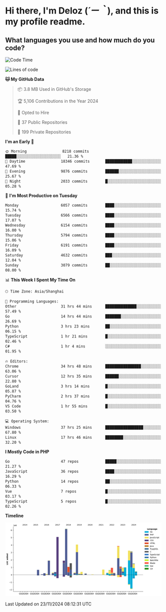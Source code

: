 # **Hi there, I'm Deloz (*´ー｀*), and this is my profile readme.**

## **What languages you use and how much do you code?**

<!--START_SECTION:waka-->
![Code Time](http://img.shields.io/badge/Code%20Time-5%2C106%20hrs%2038%20mins-blue)

![Lines of code](https://img.shields.io/badge/From%20Hello%20World%20I%27ve%20Written-42.4%20million%20lines%20of%20code-blue)

**🐱 My GitHub Data** 

> 📦 3.8 MB Used in GitHub's Storage 
 > 
> 🏆 5,106 Contributions in the Year 2024
 > 
> 💼 Opted to Hire
 > 
> 📜 37 Public Repositories 
 > 
> 🔑 199 Private Repositories 
 > 
**I'm an Early 🐤** 

```text
🌞 Morning                8218 commits        █████░░░░░░░░░░░░░░░░░░░░   21.36 % 
🌆 Daytime                18346 commits       ████████████░░░░░░░░░░░░░   47.69 % 
🌃 Evening                9876 commits        ██████░░░░░░░░░░░░░░░░░░░   25.67 % 
🌙 Night                  2033 commits        █░░░░░░░░░░░░░░░░░░░░░░░░   05.28 % 
```
📅 **I'm Most Productive on Tuesday** 

```text
Monday                   6057 commits        ████░░░░░░░░░░░░░░░░░░░░░   15.74 % 
Tuesday                  6566 commits        ████░░░░░░░░░░░░░░░░░░░░░   17.07 % 
Wednesday                6154 commits        ████░░░░░░░░░░░░░░░░░░░░░   16.00 % 
Thursday                 5794 commits        ████░░░░░░░░░░░░░░░░░░░░░   15.06 % 
Friday                   6191 commits        ████░░░░░░░░░░░░░░░░░░░░░   16.09 % 
Saturday                 4632 commits        ███░░░░░░░░░░░░░░░░░░░░░░   12.04 % 
Sunday                   3079 commits        ██░░░░░░░░░░░░░░░░░░░░░░░   08.00 % 
```


📊 **This Week I Spent My Time On** 

```text
🕑︎ Time Zone: Asia/Shanghai

💬 Programming Languages: 
Other                    31 hrs 44 mins      ██████████████░░░░░░░░░░░   57.49 % 
Go                       14 hrs 44 mins      ███████░░░░░░░░░░░░░░░░░░   26.69 % 
Python                   3 hrs 23 mins       ██░░░░░░░░░░░░░░░░░░░░░░░   06.15 % 
TypeScript               1 hr 21 mins        █░░░░░░░░░░░░░░░░░░░░░░░░   02.46 % 
C#                       1 hr 4 mins         ░░░░░░░░░░░░░░░░░░░░░░░░░   01.95 % 

🔥 Editors: 
Chrome                   34 hrs 48 mins      ████████████████░░░░░░░░░   63.06 % 
Cursor                   12 hrs 35 mins      ██████░░░░░░░░░░░░░░░░░░░   22.80 % 
GoLand                   3 hrs 14 mins       █░░░░░░░░░░░░░░░░░░░░░░░░   05.87 % 
PyCharm                  2 hrs 37 mins       █░░░░░░░░░░░░░░░░░░░░░░░░   04.76 % 
VS Code                  1 hr 55 mins        █░░░░░░░░░░░░░░░░░░░░░░░░   03.50 % 

💻 Operating System: 
Windows                  37 hrs 25 mins      █████████████████░░░░░░░░   67.80 % 
Linux                    17 hrs 46 mins      ████████░░░░░░░░░░░░░░░░░   32.20 % 
```

**I Mostly Code in PHP** 

```text
Go                       47 repos            █████░░░░░░░░░░░░░░░░░░░░   21.27 % 
JavaScript               36 repos            ████░░░░░░░░░░░░░░░░░░░░░   16.29 % 
Python                   14 repos            ██░░░░░░░░░░░░░░░░░░░░░░░   06.33 % 
Vue                      7 repos             █░░░░░░░░░░░░░░░░░░░░░░░░   03.17 % 
TypeScript               5 repos             █░░░░░░░░░░░░░░░░░░░░░░░░   02.26 % 
```



**Timeline**

![Lines of Code chart](https://raw.githubusercontent.com/deloz/deloz/main/assets/bar_graph.png)


 Last Updated on 23/11/2024 08:12:31 UTC
<!--END_SECTION:waka-->
